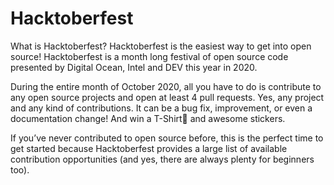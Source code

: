 # Hacktoberfest

What is Hacktoberfest?
Hacktoberfest is the easiest way to get into open source! Hacktoberfest is a month long festival of open source code presented by Digital Ocean, Intel and DEV this year in 2020.

During the entire month of October 2020, all you have to do is contribute to any open source projects and open at least 4 pull requests. Yes, any project and any kind of contributions. It can be a bug fix, improvement, or even a documentation change! And win a T-Shirt👕 and awesome stickers.

If you’ve never contributed to open source before, this is the perfect time to get started because Hacktoberfest provides a large list of available contribution opportunities (and yes, there are always plenty for beginners too).